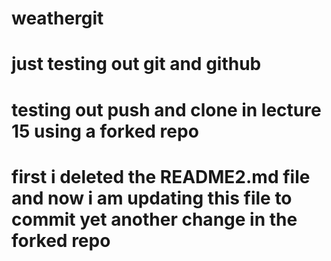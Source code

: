 # weathergit
# just testing out git and github
# testing out push and clone in lecture 15 using a forked repo
# first i deleted the README2.md file and now i am updating this file to commit yet another change in the forked repo 
